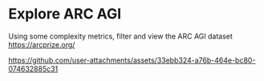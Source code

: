 # Explore ARC AGI

Using some complexity metrics, filter and view the ARC AGI dataset https://arcprize.org/

https://github.com/user-attachments/assets/33ebb324-a76b-464e-bc80-074632885c31

